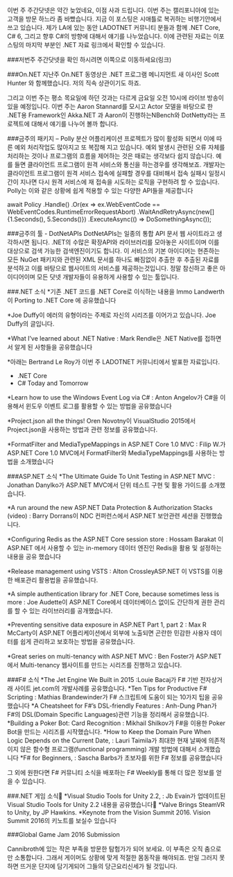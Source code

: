 이번 주 주간닷넷은 약간 늦었네요, 이점 사과 드립니다. 이번 주는 캘리포니아에 있는 고객을 방문 하느라 좀 바빴습니다. 지금 이 포스팅은 시애틀로 복귀하는 비행기안에서 쓰고 있습니다. 제가 LA에 있는 동안 LADOTNET 커뮤니티 분들과 함께 .NET Core, C# 6, 그리고 향후 C#의 방향에 대해서 얘기를 나누었습니다. 이에 관련된 자료는 이포스팅의 마지막 부분인  .NET 자료 링크에서 확인할 수 있습니다.

###저번주 주간닷넷을 확인 하시려면 이쪽으로 이동하세요(링크)

###On.NET
지난주  On.NET 동영상은 .NET 프로그램 메니지먼트 새 이사인 Scott Hunter 와 함께했습니다. 저의 직속 상관이기도 하죠.

그리고 이번 주는 평소 목요일에 하던 것과는 다르게 금요일 오전 10시에 라이브 방송이 있을 예정입니다. 이번 주는 Aaron Stannard를 모시고 Actor 모델을 바탕으로 한 .NET용 Framework인 Akka.NET 과 Aaron이 진행하는NBench와 DotNetty라는 프로젝트에 대해서 얘기를 나누어 볼까 합니다.

###금주의 패키지 – Polly
분산 어플리케이션 프로젝트가 많이 활성화 되면서 이에 따른 예외 처리작업도 많아지고 또 복잡해 지고 있습니다. 예외 발생시 관련된 오류 자체를 처리하는 것이나 프로그램의 흐름을 제어하는 것은 때로는 생각보다 쉽지 않습니다. 예를 들면 클라이언트 프로그램이 원격 서비스와 통신을 하는경우를 생각해보죠.  개발자는 클라이언트 프로그램이 원격 서비스 접속에 실패할 경우를 대비해서 접속 실패시 일정시간이 지나면 다시 원격 서비스에 재 접속을 시도하는 로직을 구현하려 할 수 있습니다. Polly는 이와 같은 상황에 쉽게 적용할 수 있는 다양한 API들을 제공합니다

await Policy
.Handle<TimeoutException>()
.Or<HttpException>(ex => ex.WebEventCode == WebEventCodes.RuntimeErrorRequestAbort)
.WaitAndRetryAsync(new[] {1.Seconds(), 5.Seconds()})
.ExecuteAsync(() => DoSomethingAsync());
 
###금주의 툴 - DotNetAPIs
DotNetAPIs는 일종의 통합 API 문서 웹 사이트라고 생각하시면 됩니다.  .NET의  수많은 확장API와 라이브러리를 모아놓은 사이트이며 이를 대상으로 검색 가능한 검색엔진이기도 합니다. 이 서비스의 기본 아이디어는 현존하는 모든 NuGet 패키지와 관련된 XML 문서를 하나도 빠짐없이 추출한 후 추출된 자료를 분석하고 이를 바탕으로 웹사이트의 서비스를 제공하는것입니다. 정말 참신하고 좋은 아이디어이며 모든 닷넷 개발자들이 유용하게 사용할 수 있는 툴입니다.

###.NET 소식
*기존 .NET 코드를 .NET Core로 이식하는 내용을 Immo Landwerth이 Porting to .NET Core 에 공유했습니다

*Joe Duffy이 에러의 유형이라는 주제로 자신의 시리즈를 이어가고 있습니다. Joe Duffy의 글입니다.

*What I’ve learned about .NET Native : Mark Rendle은 .NET Native를 접하면서 알게 된 사항들을 공유했습니다

*아래는 Bertrand Le Roy가 이번 주 LADOTNET 커뮤니티에서 발표한 자료입니다.
- .NET Core  
- C# Today and Tomorrow 

*Learn how to use the Windows Event Log via C# : Anton Angelov가  C#을 이용해서 윈도우 이벤트 로그를 활용할 수 있는 방법을 공유했습니다

*Project.json all the things! Oren Novotny이 VisualStudio 2015에서 Project.json을 사용하는 방법과 관련 정보를 공유했습니다. 

*FormatFilter and MediaTypeMappings in ASP.NET Core 1.0 MVC : Filip W.가 ASP.NET Core 1.0 MVC에서 FormatFilter와 MediaTypeMappings를 사용하는 방법을 소개했습니다


###ASP.NET 소식
*The Ultimate Guide To Unit Testing in ASP.NET MVC : Jonathan Danylko가 ASP.NET MVC에서 단위 테스트 구현 및 활용 가이드를 소개했습니다.

*A run around the new ASP.NET Data Protection & Authorization Stacks (video) : Barry Dorrans이 NDC 컨퍼런스에서 ASP.NET 보안관련 세션을 진행했습니다.

*Configuring Redis as the ASP.NET Core session store : Hossam Barakat 이 ASP.NET 에서 사용할 수 있는 in-memory 데이터 엔진인 Redis을 활용 및 설정하는 내용을 공유 했습니다 

*Release management using VSTS  :  Alton CrossleyASP.NET 이 VSTS를 이용한 배포관리 활용법을 공유했습니다.

*A simple authentication library for .NET Core, because sometimes less is more : Joe Audette이 ASP.NET Core에서 데이터베이스 없이도 간단하게 권한 관리를 할 수 있는 라이브러리를 공개했습니다.

*Preventing sensitive data exposure in ASP.NET Part 1, part 2 : Max R McCarty이 ASP.NET 어플리케이션에서 외부에 노출되면 곤란한 민감한 사용자 데이터를 쉽게 관리하고 보호하는 방법을 공유했습니다.

*Great series on multi-tenancy with ASP.NET MVC  : Ben Foster가 ASP.NET에서 Multi-tenancy 웹사이트를 만드는 시리즈를 진행하고 있습니다.

###F# 소식
*The Jet Engine We Built in 2015 :Louie Bacaj가 F# 기반 전자상거래 사이트 jet.com의 개발사례를  공유했습니다.
*Ten Tips for Productive F# Scripting : Mathias Brandewinder가 F# 스크립트에 도움이 되는 10가지 팁을 공유했습니다
*A Cheatsheet for F#’s DSL-friendly Features : Anh-Dung Phan가 F#의 DSL(Domain Specific Languages)관련 기능을 정리해서 공유했습니다.
*Building a Poker Bot: Card Recognition : Mikhail Shilkov가 F#을 이용한 Poker Bot을 만드는 시리즈를 시작했습니다.
*How to Keep the Domain Pure When Logic Depends on the Current Date, : Lauri Taimila가 최대한 현재 날짜에 의존적이지 않은 함수형 프로그램(functional programming) 개발 방법에 대해서 소개했습니다
*F# for Beginners, : Sascha Barbs가 초보자를 위한 F# 정보를 공유했습니다

그 외에 원한다면 F# 커뮤니티 소식을 배포하는 F# Weekly를 통해 더 많은 정보를 얻을 수 있습니다.

###.NET 게임 소식
*Visual Studio Tools for Unity 2.2, : Jb Evain가 업데이트된 Visual Studio Tools for Unity 2.2 내용을 공유했습니다
*Valve Brings SteamVR to Unity, by JP Hawkins.
*Keynote from the Vision Summit 2016. Vision Summit 2016의 키노트를 보실수 있습니다

###Global Game Jam 2016 Submission

 Cannibroth에 있는 작은 부족을 방문한 탐험가가 되어 보세요. 이 부족은 오직 춤으로만 소통합니다. 그래서 게이머도 상황에 맞게 적절한 몸동작을 해야되죠. 만일 그러지 못하면 뜨거운 단지에 담기게되어 그들의 당근요리신세가 될 것입니다.
